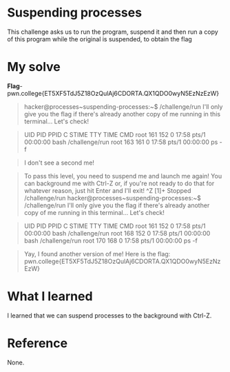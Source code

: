# Suspending processes
This challenge asks us to run the program, suspend it and then run a copy of this program while the original is suspended, to obtain the flag
# My solve
**Flag**-pwn.college{ET5XF5TdJ5Z18OzQulAj6CDORTA.QX1QDO0wyN5EzNzEzW}

>hacker@processes~suspending-processes:~$ /challenge/run
>I'll only give you the flag if there's already another copy of me running in
>this terminal... Let's check!

>UID          PID    PPID  C STIME TTY          TIME CMD
>root         161     152  0 17:58 pts/1    00:00:00 bash /challenge/run
>root         163     161  0 17:58 pts/1    00:00:00 ps -f

>I don't see a second me!

>To pass this level, you need to suspend me and launch me again! You can
>background me with Ctrl-Z or, if you're not ready to do that for whatever
>reason, just hit Enter and I'll exit!
>^Z
>[1]+  Stopped                 /challenge/run
>hacker@processes~suspending-processes:~$ /challenge/run
>I'll only give you the flag if there's already another copy of me running in
>this terminal... Let's check!

>UID          PID    PPID  C STIME TTY          TIME CMD
>root         161     152  0 17:58 pts/1    00:00:00 bash /challenge/run
>root         168     152  0 17:58 pts/1    00:00:00 bash /challenge/run
>root         170     168  0 17:58 pts/1    00:00:00 ps -f

>Yay, I found another version of me! Here is the flag:
>pwn.college{ET5XF5TdJ5Z18OzQulAj6CDORTA.QX1QDO0wyN5EzNzEzW}

# What I learned
I learned that we can suspend processes to the background with Ctrl-Z.
# Reference
None.

